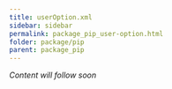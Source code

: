 ```yaml
---
title: userOption.xml
sidebar: sidebar
permalink: package_pip_user-option.html
folder: package/pip
parent: package_pip
---
```


*Content will follow soon*
